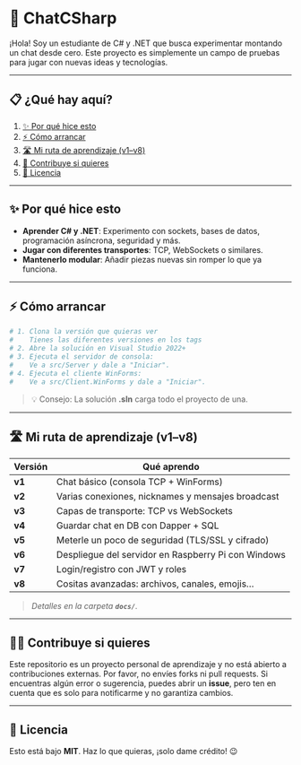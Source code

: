 # 🚀 ChatCSharp

¡Hola! Soy un estudiante de C# y .NET que busca experimentar montando un chat desde cero. Este proyecto es simplemente un campo de pruebas para jugar con nuevas ideas y tecnologías.

---

## 📋 ¿Qué hay aquí?

1. [✨ Por qué hice esto](#-por-qué-hice-esto)
2. [⚡ Cómo arrancar](#-cómo-arrancar)
3. [🛣️ Mi ruta de aprendizaje (v1–v8)](#️-mi-ruta-de-aprendizaje-v1–v8)
4. [🤝 Contribuye si quieres](#-contribuye-si-quieres)
5. [📄 Licencia](#-licencia)

---

## ✨ Por qué hice esto

* **Aprender C# y .NET**: Experimento con sockets, bases de datos, programación asíncrona, seguridad y más.
* **Jugar con diferentes transportes**: TCP, WebSockets o similares.
* **Mantenerlo modular**: Añadir piezas nuevas sin romper lo que ya funciona.

---

## ⚡ Cómo arrancar

```bash
# 1. Clona la versión que quieras ver
#    Tienes las diferentes versiones en los tags
# 2. Abre la solución en Visual Studio 2022+
# 3. Ejecuta el servidor de consola:
#    Ve a src/Server y dale a "Iniciar".
# 4. Ejecuta el cliente WinForms:
#    Ve a src/Client.WinForms y dale a "Iniciar".
```

> 💡 Consejo: La solución **.sln** carga todo el proyecto de una.

---

## 🛣️ Mi ruta de aprendizaje (v1–v8)

| Versión | Qué aprendo                                         |
| ------- | --------------------------------------------------- |
| **v1**  | Chat básico (consola TCP + WinForms)                |
| **v2**  | Varias conexiones, nicknames y mensajes broadcast   |
| **v3**  | Capas de transporte: TCP vs WebSockets              |
| **v4**  | Guardar chat en DB con Dapper + SQL                 |
| **v5**  | Meterle un poco de seguridad (TLS/SSL y cifrado)    |
| **v6**  | Despliegue del servidor en Raspberry Pi con Windows |
| **v7**  | Login/registro con JWT y roles                      |
| **v8**  | Cositas avanzadas: archivos, canales, emojis…       |

> *Detalles en la carpeta ******`docs/`******.*

---

## 🙅‍♂️ Contribuye si quieres

Este repositorio es un proyecto personal de aprendizaje y no está abierto a contribuciones externas. Por favor, no envíes forks ni pull requests. Si encuentras algún error o sugerencia, puedes abrir un **issue**, pero ten en cuenta que es solo para notificarme y no garantiza cambios.

---

## 📄 Licencia

Esto está bajo **MIT**. Haz lo que quieras, ¡solo dame crédito! 😉

